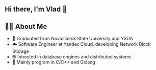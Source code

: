 ## Hi there, I'm Vlad 👋

<div id="about">
    <h2>👩‍💻 About Me</h2>
    <ul>
        <li> 🏫 Graduated from <a target="_blank" style="text-decoration: none;" href="https://www.nsu.ru">Novosibirsk State University</a> and <a target="_blank" style="text-decoration: none;" href="https://shad.yandex.ru/">YSDA</a></li>
        <li> ☁️ Software Engineer at Yandex Cloud, developing Network Block Storage</li>
        <li> ⛃ Intrested in database engines and distributed systems</li>
        <li> 🐧 Mainly program in C/C++ and Golang</li>
    </ul>
</div>
